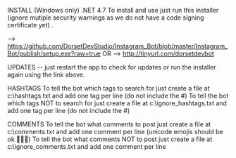 ﻿
INSTALL (Windows only) .NET 4.7
To install and use just run this installer (ignore mutiple security warnings as we do not have a code signing certificate yet) .

--> https://github.com/DorsetDevStudio/Instagram_Bot/blob/master/Instagram_Bot/publish/setup.exe?raw=true
OR
--> http://tinyurl.com/dorsetdevbot


UPDATES  -- just restart the app to check for updates or run the installer again using the link above.


HASHTAGS
To tell the bot which tags to search for just create a file at c:\hashtags.txt and add one tag per line (do not include the #)
To tell the bot which tags NOT to search for just create a file at c:\ignore_hashtags.txt and add one tag per line (do not include the #)


COMMENTS
To tell the bot what comments to post just create a file at c:\comments.txt and add one comment per line (unicode emojis should be ok 👟👟👟)
To tell the bot what comments NOT to post just create a file at c:\ignore_comments.txt and add one comment per line


